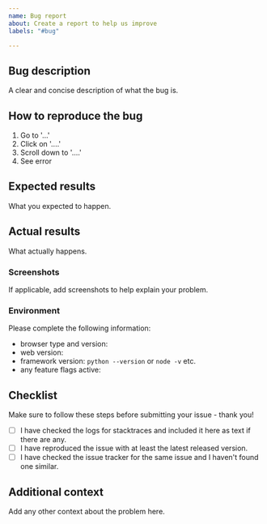 ```yaml
---
name: Bug report
about: Create a report to help us improve
labels: "#bug"

---
```


## Bug description
A clear and concise description of what the bug is.

## How to reproduce the bug
1. Go to '...'
2. Click on '....'
3. Scroll down to '....'
4. See error

## Expected results
What you expected to happen.

## Actual results
What actually happens.

### Screenshots
If applicable, add screenshots to help explain your problem.

### Environment
Please complete the following information:
- browser type and version:
- web version: 
- framework version: `python --version` or `node -v` etc.
- any feature flags active:

## Checklist
Make sure to follow these steps before submitting your issue - thank you!
- [ ] I have checked the logs for stacktraces and included it here as text if there are any.
- [ ] I have reproduced the issue with at least the latest released version.
- [ ] I have checked the issue tracker for the same issue and I haven't found one similar.

## Additional context
Add any other context about the problem here.
